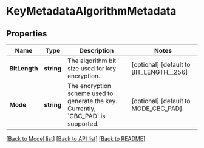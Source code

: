# KeyMetadataAlgorithmMetadata

## Properties

Name | Type | Description | Notes
------------ | ------------- | ------------- | -------------
**BitLength** | **string** | The algorithm bit size used for key encryption. | [optional] [default to BIT_LENGTH__256]
**Mode** | **string** | The encryption scheme used to generate the key. Currently, &#x60;CBC_PAD&#x60; is supported. | [optional] [default to MODE_CBC_PAD]

[[Back to Model list]](../README.md#documentation-for-models) [[Back to API list]](../README.md#documentation-for-api-endpoints) [[Back to README]](../README.md)


